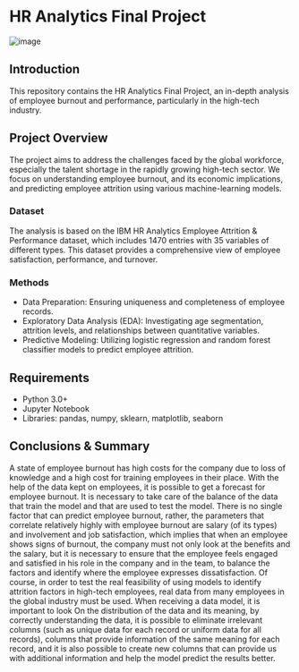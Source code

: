 # HR Analytics Final Project

![image](https://github.com/Tomlowe7/HR_analytics_project/assets/126796950/d7cbf6ee-aff0-4193-a1b2-32725597812a)


## Introduction
This repository contains the HR Analytics Final Project, an in-depth analysis of employee burnout and performance, particularly in the high-tech industry.

## Project Overview
The project aims to address the challenges faced by the global workforce, especially the talent shortage in the rapidly growing high-tech sector. We focus on understanding employee burnout, and its economic implications, and predicting employee attrition using various machine-learning models.

### Dataset
The analysis is based on the IBM HR Analytics Employee Attrition & Performance dataset, which includes 1470 entries with 35 variables of different types. This dataset provides a comprehensive view of employee satisfaction, performance, and turnover.

### Methods
- Data Preparation: Ensuring uniqueness and completeness of employee records.
- Exploratory Data Analysis (EDA): Investigating age segmentation, attrition levels, and relationships between quantitative variables.
- Predictive Modeling: Utilizing logistic regression and random forest classifier models to predict employee attrition.

## Requirements
- Python 3.0+
- Jupyter Notebook
- Libraries: pandas, numpy, sklearn, matplotlib, seaborn 


## Conclusions & Summary

A state of employee burnout has high costs for the company due to loss of knowledge and a high cost for training employees in their place. With the help of the data kept on employees, it is possible to get a forecast for employee burnout. It is necessary to take care of the balance of the data that train the model and that are used to test the model. There is no single factor that can predict employee burnout, rather, the parameters that correlate relatively highly with employee burnout are salary (of its types) and involvement and job satisfaction, which implies that when an employee shows signs of burnout, the company must not only look at the benefits and the salary, but it is necessary to ensure that the employee feels engaged and satisfied in his role in the company and in the team, to balance the factors and identify where the employee expresses dissatisfaction. Of course, in order to test the real feasibility of using models to identify attrition factors in high-tech employees, real data from many employees in the global industry must be used. When receiving a data model, it is important to look On the distribution of the data and its meaning, by correctly understanding the data, it is possible to eliminate irrelevant columns (such as unique data for each record or uniform data for all records), columns that provide information of the same meaning for each record, and it is also possible to create new columns that can provide us with additional information and help the model predict the results better.


